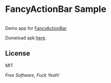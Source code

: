 FancyActionBar Sample
=========

<br />Demo app for [FancyActionBar]

Donwload apk [here].

License
-

MIT

*Free Software, Fuck Yeah!*

  [FancyActionBar]: https://github.com/cuub/fancyactionbar
  [here]: http://goo.gl/9BDkF
  
  

    